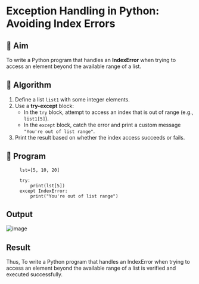 # Exception Handling in Python: Avoiding Index Errors

## 🎯 Aim
To write a Python program that handles an **IndexError** when trying to access an element beyond the available range of a list.

## 🧠 Algorithm
1. Define a list `list1` with some integer elements.
2. Use a **try-except** block:
   - In the `try` block, attempt to access an index that is out of range (e.g., `list1[5]`).
   - In the `except` block, catch the error and print a custom message `"You're out of list range"`.
3. Print the result based on whether the index access succeeds or fails.

## 🧾 Program
         lst=[5, 10, 20]
         
         try:
             print(lst[5])
         except IndexError:
             print("You're out of list range")

## Output
![image](https://github.com/user-attachments/assets/916261e2-a568-4caf-acf1-c32c11725bd0)

## Result
Thus, To write a Python program that handles an IndexError when trying to access an element beyond the available range of a list is verified and executed successfully.

